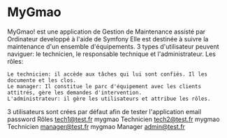 # MyGmao
 MyGmao! est une application de Gestion de Maintenance assisté par Ordinateur developpé à l'aide de Symfony
Elle est destinée à suivre la maintenance d'un ensemble d'équipements.
3 types d'utilisateur peuvent naviguer: le technicien, le responsable technique et l'administrateur.
Les rôles:

    Le technicien: il accède aux tâches qui lui sont confiés. Il les documente et les clos.
    Le manager: Il constitue le parc d'équipement avec les clients attitrés, gère les demandes d'intervention.
    L'administrateur: il gère les utilisateurs et attribue les rôles.

3 utilisateurs sont crées par défaut afin de tester l'application
email	password	Rôles
tech1@test.fr	mygmao	Technicien
tech2@test.fr	mygmao	Technicien
manager@test.fr	mygmao	Manager
admin@test.fr
